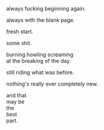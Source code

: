 always fucking beginning again.

always with the blank page.

fresh start.

some shit.

burning howling screaming  
at the breaking of the day.

still riding what was before.

nothing's really ever completely new.

and that  
may be  
the  
best  
part.
